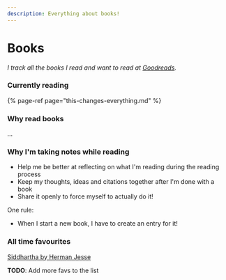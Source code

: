 ```yaml
---
description: Everything about books!
---
```


# Books

_I track all the books I read and want to read at_ [_Goodreads_](https://www.goodreads.com/user/show/16531967-mads-nedergaard)_._

### Currently reading

{% page-ref page="this-changes-everything.md" %}

### Why read books

...

### Why I'm taking notes while reading

* Help me be better at reflecting on what I'm reading during the reading process
* Keep my thoughts, ideas and citations together after I'm done with a book
* Share it openly to force myself to actually do it!

One rule:

* When I start a new book, I have to create an entry for it!

### All time favourites

[Siddhartha by Herman Jesse](https://www.goodreads.com/book/show/444555.Siddhartha)

**TODO**: Add more favs to the list





